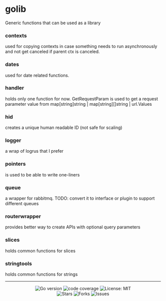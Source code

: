 # golib

Generic functions that can be used as a library

### contexts
used for copying contexts in case something needs to run asynchronously and not get canceled if parent ctx is canceled.

### dates
used for date related functions. 

### handler
holds only one function for now. GetRequestParam is used to get a request parameter value from map[string]string | map[string][]string | url.Values 

### hid
creates a unique human readable ID (not safe for scaling)

### logger
a wrap of logrus that I prefer

### pointers
is used to be able to write one-liners

### queue
a wrapper for rabbitmq. TODO: convert it to interface or plugin to support different queues

### routerwrapper
provides better way to create APIs with optional query parameters

### slices
holds common functions for slices

### stringtools
holds common functions for strings

----

<p align="center">
<a style="text-decoration: none" href="go.mod">
    <img src="https://img.shields.io/github/go-mod/go-version/mikarios/golib?style=plastic" alt="Go version">
</a>


<a href="https://codecov.io/gh/mikarios/golib" style="text-decoration: none">
    <img src="https://img.shields.io/codecov/c/github/mikarios/golib?label=codecov&style=plastic" alt="code coverage"/>
</a>

<a style="text-decoration: none" href="https://opensource.org/licenses/MIT">
    <img src="https://img.shields.io/badge/License-MIT-yellow.svg?style=plastic" alt="License: MIT">
</a>

<br />

<a style="text-decoration: none" href="https://github.com/mikarios/golib/stargazers">
    <img src="https://img.shields.io/github/stars/mikarios/golib.svg?style=plastic" alt="Stars">
</a>

<a style="text-decoration: none" href="https://github.com/mikarios/golib/fork">
    <img src="https://img.shields.io/github/forks/mikarios/golib.svg?style=plastic" alt="Forks">
</a>

<a style="text-decoration: none" href="https://github.com/mikarios/golib/issues">
    <img src="https://img.shields.io/github/issues/mikarios/golib.svg?style=plastic" alt="Issues">
</a>
</p>
